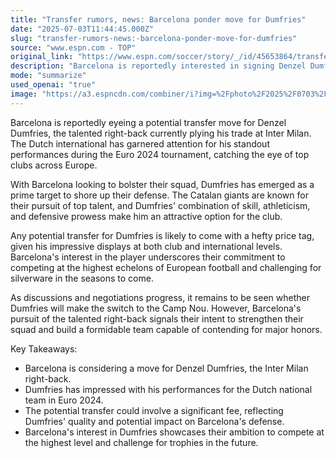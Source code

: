 ```yaml
---
title: "Transfer rumors, news: Barcelona ponder move for Dumfries"
date: "2025-07-03T11:44:45.000Z"
slug: "transfer-rumors-news:-barcelona-ponder-move-for-dumfries"
source: "www.espn.com - TOP"
original_link: "https://www.espn.com/soccer/story/_/id/45653864/transfer-rumors-news-barcelona-denzel-dumfries-inter-milan"
description: "Barcelona is reportedly interested in signing Denzel Dumfries from Inter Milan, following his standout performances during Euro 2024. The Catalan giants see Dumfries as a key target to strengthen their defense, given his skill and defensive abilities. Any potential transfer for Dumfries is expected to come with a high price tag, highlighting Barcelona's commitment to competing at the top level and challenging for trophies. The negotiations are ongoing, and it remains to be seen if Dumfries will make the move to Camp Nou."
mode: "summarize"
used_openai: "true"
image: "https://a3.espncdn.com/combiner/i?img=%2Fphoto%2F2025%2F0703%2Fr1514314_1296x729_16%2D9.jpg"
---
```


Barcelona is reportedly eyeing a potential transfer move for Denzel Dumfries, the talented right-back currently plying his trade at Inter Milan. The Dutch international has garnered attention for his standout performances during the Euro 2024 tournament, catching the eye of top clubs across Europe.

With Barcelona looking to bolster their squad, Dumfries has emerged as a prime target to shore up their defense. The Catalan giants are known for their pursuit of top talent, and Dumfries' combination of skill, athleticism, and defensive prowess make him an attractive option for the club.

Any potential transfer for Dumfries is likely to come with a hefty price tag, given his impressive displays at both club and international levels. Barcelona's interest in the player underscores their commitment to competing at the highest echelons of European football and challenging for silverware in the seasons to come.

As discussions and negotiations progress, it remains to be seen whether Dumfries will make the switch to the Camp Nou. However, Barcelona's pursuit of the talented right-back signals their intent to strengthen their squad and build a formidable team capable of contending for major honors.

Key Takeaways:
- Barcelona is considering a move for Denzel Dumfries, the Inter Milan right-back.
- Dumfries has impressed with his performances for the Dutch national team in Euro 2024.
- The potential transfer could involve a significant fee, reflecting Dumfries' quality and potential impact on Barcelona's defense.
- Barcelona's interest in Dumfries showcases their ambition to compete at the highest level and challenge for trophies in the future.